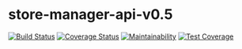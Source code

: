 # store-manager-api-v0.5
[![Build Status](https://travis-ci.com/deytola/store-manager-api-v1.svg?branch=store-manager-api-v0.5)](https://travis-ci.com/deytola/store-manager-api-v1)
[![Coverage Status](https://coveralls.io/repos/github/deytola/store-manager-api-v1/badge.svg?branch=master)](https://coveralls.io/github/deytola/store-manager-api-v1?branch=master)
[![Maintainability](https://api.codeclimate.com/v1/badges/95837d2429ebd0deeac8/maintainability)](https://codeclimate.com/github/deytola/store-manager-api-v1/maintainability)
[![Test Coverage](https://api.codeclimate.com/v1/badges/95837d2429ebd0deeac8/test_coverage)](https://codeclimate.com/github/deytola/store-manager-api-v1/test_coverage)
